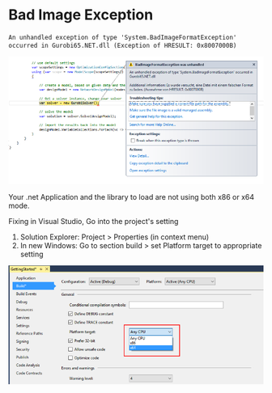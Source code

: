 # Bad Image Exception


    An unhandled exception of type 'System.BadImageFormatException' occurred in Gurobi65.NET.dll (Exception of HRESULT: 0x8007000B)

![Bad Image Exception](../../images/bad_image_exception.png)


Your .net Application and the library to load are not using both x86 or x64 mode.

Fixing in Visual Studio,  Go into the project's setting 
1. Solution Explorer: Project > Properties (in context menu) 
2. In new Windows: Go to section build > set Platform target to appropriate setting

![Platform target](../../images/platform_target.png)